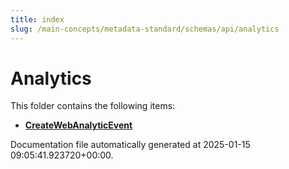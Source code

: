 ```yaml
---
title: index
slug: /main-concepts/metadata-standard/schemas/api/analytics
---
```


# Analytics

This folder contains the following items:

- [**CreateWebAnalyticEvent**](/main-concepts/metadata-standard/schemas/api/analytics/createwebanalyticevent)


Documentation file automatically generated at 2025-01-15 09:05:41.923720+00:00.
